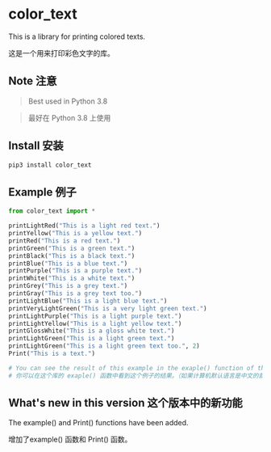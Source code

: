 # color_text

This is a library for printing colored texts.

这是一个用来打印彩色文字的库。

## Note  注意

> Best used in Python 3.8

> 最好在 Python 3.8 上使用

## Install  安装

```bash
pip3 install color_text
```

## Example  例子

```python
from color_text import *

printLightRed("This is a light red text.")
printYellow("This is a yellow text.")
printRed("This is a red text.")
printGreen("This is a green text.")
printBlack("This is a black text.")
printBlue("This is a blue text.")
printPurple("This is a purple text.")
printWhite("This is a white text.")
printGrey("This is a grey text.")
printGray("This is a grey text too.")
printLightBlue("This is a light blue text.")
printVeryLightGreen("This is a very light green text.")
printLightPurple("This is a light purple text.")
printLightYellow("This is a light yellow text.")
printGlossWhite("This is a gloss white text.")
printLightGreen("This is a light green text.")
printLightGreen("This is a light green text too.", 2)
Print("This is a text.")

# You can see the result of this example in the exaple() function of this library.
# 你可以在这个库的 exaple() 函数中看到这个例子的结果。（如果计算机默认语言是中文的就会看到中文结果，函数的顺序是一样的）
```

## What's new in this version  这个版本中的新功能

The example() and Print() functions have been added.

增加了example() 函数和 Print() 函数。
